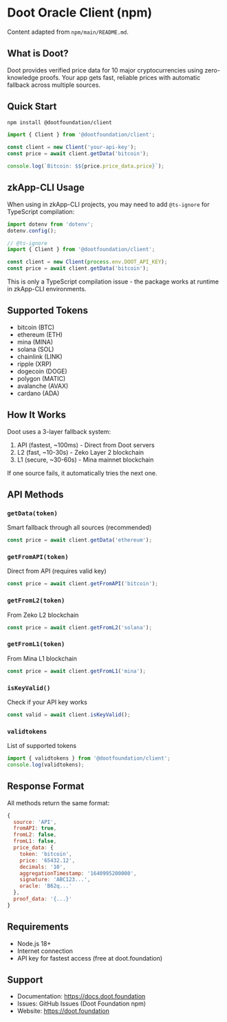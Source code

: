 # Doot Oracle Client (npm)

Content adapted from `npm/main/README.md`.

## What is Doot?

Doot provides verified price data for 10 major cryptocurrencies using zero-knowledge proofs. Your app gets fast, reliable prices with automatic fallback across multiple sources.

## Quick Start

```bash
npm install @dootfoundation/client
```

```javascript
import { Client } from '@dootfoundation/client';

const client = new Client('your-api-key');
const price = await client.getData('bitcoin');

console.log(`Bitcoin: $${price.price_data.price}`);
```

## zkApp-CLI Usage

When using in zkApp-CLI projects, you may need to add `@ts-ignore` for TypeScript compilation:

```typescript
import dotenv from 'dotenv';
dotenv.config();

// @ts-ignore
import { Client } from '@dootfoundation/client';

const client = new Client(process.env.DOOT_API_KEY);
const price = await client.getData('bitcoin');
```

This is only a TypeScript compilation issue - the package works at runtime in zkApp-CLI environments.

## Supported Tokens

- bitcoin (BTC)
- ethereum (ETH)
- mina (MINA)
- solana (SOL)
- chainlink (LINK)
- ripple (XRP)
- dogecoin (DOGE)
- polygon (MATIC)
- avalanche (AVAX)
- cardano (ADA)

## How It Works

Doot uses a 3-layer fallback system:

1. API (fastest, ~100ms) - Direct from Doot servers
2. L2 (fast, ~10-30s) - Zeko Layer 2 blockchain
3. L1 (secure, ~30-60s) - Mina mainnet blockchain

If one source fails, it automatically tries the next one.

## API Methods

### `getData(token)`
Smart fallback through all sources (recommended)
```javascript
const price = await client.getData('ethereum');
```

### `getFromAPI(token)`
Direct from API (requires valid key)
```javascript
const price = await client.getFromAPI('bitcoin');
```

### `getFromL2(token)`
From Zeko L2 blockchain
```javascript
const price = await client.getFromL2('solana');
```

### `getFromL1(token)`
From Mina L1 blockchain
```javascript
const price = await client.getFromL1('mina');
```

### `isKeyValid()`
Check if your API key works
```javascript
const valid = await client.isKeyValid();
```

### `validtokens`
List of supported tokens
```javascript
import { validtokens } from '@dootfoundation/client';
console.log(validtokens);
```

## Response Format

All methods return the same format:

```javascript
{
  source: 'API',
  fromAPI: true,
  fromL2: false,
  fromL1: false,
  price_data: {
    token: 'bitcoin',
    price: '65432.12',
    decimals: '10',
    aggregationTimestamp: '1640995200000',
    signature: 'ABC123...',
    oracle: 'B62q...'
  },
  proof_data: '{...}'
}
```

## Requirements

- Node.js 18+
- Internet connection
- API key for fastest access (free at doot.foundation)

## Support

- Documentation: https://docs.doot.foundation
- Issues: GitHub Issues (Doot Foundation npm)
- Website: https://doot.foundation

